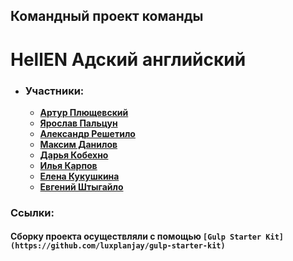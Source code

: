 ## Командный проект команды

# HellEN Адский английский

- ### Участники:
  - **[Артур Плющевский](https://github.com/massqeen)**
  - **[Ярослав Пальцун](https://github.com/yaarchee)**
  - **[Александр Решетило](https://github.com/Areshetilo)**
  - **[Максим Данилов](https://github.com/MaxDanylov)**
  - **[Дарья Кобехно]()**
  - **[Илья Карпов](https://github.com/IlliaKarpoff)**
  - **[Елена Кукушкина](https://github.com/elena-2020-web)**
  - **[Евгений Штыгайло](https://github.com/evgeshti)**

### Ссылки:

#### Сборку проекта осуществляли с помощью `[Gulp Starter Kit](https://github.com/luxplanjay/gulp-starter-kit)`
